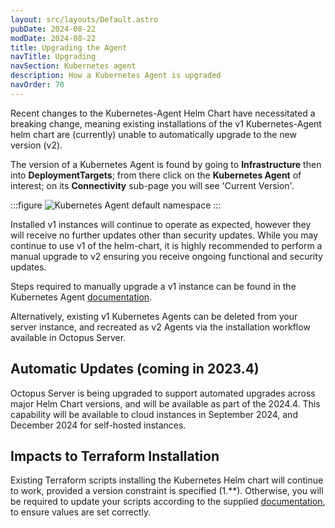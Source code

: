 ```yaml
---
layout: src/layouts/Default.astro
pubDate: 2024-08-22
modDate: 2024-08-22
title: Upgrading the Agent
navTitle: Upgrading
navSection: Kubernetes agent
description: How a Kubernetes Agent is upgraded
navOrder: 70
---
```


Recent changes to the Kubernetes-Agent Helm Chart have necessitated a breaking change, meaning existing installations
of the v1 Kubernetes-Agent helm chart are (currently) unable to automatically upgrade to the new version (v2).

The version of a Kubernetes Agent is found by going to **Infrastructure** then into **DeploymentTargets**; from there click on the 
**Kubernetes Agent** of interest; on its **Connectivity** sub-page you will see 'Current Version'.

:::figure
![Kubernetes Agent default namespace](/docs/infrastructure/deployment-targets/kubernetes/kubernetes-agent/kubernetes-agent-upgrade-version.png)
:::

Installed v1 instances will continue to operate as expected, however they will receive no further updates other than security updates. 
While you may continue to use v1 of the helm-chart, it is highly recommended to perform a manual upgrade to v2
ensuring you receive ongoing functional and security updates.

Steps required to manually upgrade a v1 instance can be found in the Kubernetes Agent [documentation](https://github.com/OctopusDeploy/helm-charts/blob/main/charts/kubernetes-agent/migrations.md).

Alternatively, existing v1 Kubernetes Agents can be deleted from your server instance, and recreated as v2 Agents via the installation workflow available in Octopus Server. 

## Automatic Updates (coming in 2023.4)
Octopus Server is being upgraded to support automated upgrades across major Helm Chart versions, and will be available as part of the 2024.4.
This capability will be available to cloud instances in  September 2024, and December 2024 for self-hosted instances. 

## Impacts to Terraform Installation
Existing Terraform scripts installing the Kubernetes Helm chart will continue to work, provided a version constraint is specified (1.\*\*).
Otherwise, you will be required to update your scripts according to the supplied [documentation](https://github.com/OctopusDeploy/helm-charts/blob/main/charts/kubernetes-agent/migrations.md), to ensure values are set
correctly.